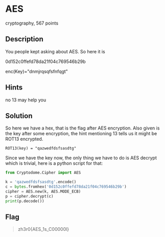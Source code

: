 # AES
 cryptography, 567 points

## Description
 You people kept asking about AES. So here it is

0d152c0ffefd78da21f04c769546b29b

enc(Key)="dnmjrqsqfsfnfqgt"

## Hints
no 13 may help you

## Solution
 So here we have a hex, that is the flag after AES encryption. Also given is the key after some encryption, the hint mentioning 13 tells us it might be ROT13 encrypted.

```
ROT13(key) = "qazwedfdsfsasdtg"
```

Since we have the key now, the only thing we have to do is AES decrypt which is trivial, here is a python script for that:

```python
from Cryptodome.Cipher import AES

k = 'qazwedfdsfsasdtg'.encode()
c = bytes.fromhex('0d152c0ffefd78da21f04c769546b29b')
cipher = AES.new(k, AES.MODE_ECB)
p = cipher.decrypt(c)
print(p.decode())
```


## Flag
>zh3r0{AES_1s_C00000l}
